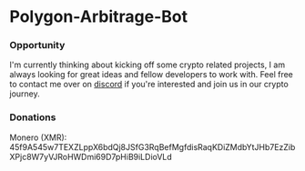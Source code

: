 # Polygon-Arbitrage-Bot

### Opportunity
I'm currently thinking about kicking off some crypto related projects, I am always looking for great ideas and fellow developers to work with. Feel free to contact me over on [discord](https://discord.gg/3SYg3M5) if you're interested and join us in our crypto journey.

### Donations
Monero (XMR): 45f9A545w7TEXZLppX6bdQj8JSfG3RqBefMgfdisRaqKDiZMdbYtJHb7EzZibXPjc8W7yVJRoHWDmi69D7pHiB9iLDioVLd
